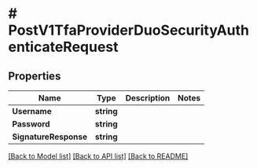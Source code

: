 # # PostV1TfaProviderDuoSecurityAuthenticateRequest


## Properties 


Name | Type | Description | Notes
------------ | ------------- | ------------- | -------------
**Username**| **string** |   |
**Password**| **string** |   |
**SignatureResponse**| **string** |   |


[[Back to Model list]](../../README.md#models) [[Back to API list]](../../README.md#endpoints) [[Back to README]](../../README.md)


